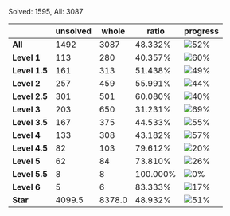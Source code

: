 Solved: 1595, All: 3087

| |unsolved|whole|ratio|progress|
|----|----|----|----|----|
|**All**| 1492 | 3087 | 48.332%| ![52%](https://progress-bar.xyz/52?title=All) |
|**Level 1**| 113 | 280 | 40.357%| ![60%](https://progress-bar.xyz/60?title=All) |
|**Level 1.5**| 161 | 313 | 51.438%| ![49%](https://progress-bar.xyz/49?title=All) |
|**Level 2**| 257 | 459 | 55.991%| ![44%](https://progress-bar.xyz/44?title=All) |
|**Level 2.5**| 301 | 501 | 60.080%| ![40%](https://progress-bar.xyz/40?title=All) |
|**Level 3**| 203 | 650 | 31.231%| ![69%](https://progress-bar.xyz/69?title=All) |
|**Level 3.5**| 167 | 375 | 44.533%| ![55%](https://progress-bar.xyz/55?title=All) |
|**Level 4**| 133 | 308 | 43.182%| ![57%](https://progress-bar.xyz/57?title=All) |
|**Level 4.5**| 82 | 103 | 79.612%| ![20%](https://progress-bar.xyz/20?title=All) |
|**Level 5**| 62 | 84 | 73.810%| ![26%](https://progress-bar.xyz/26?title=All) |
|**Level 5.5**| 8 | 8 | 100.000%| ![0%](https://progress-bar.xyz/0?title=All) |
|**Level 6**| 5 | 6 | 83.333%| ![17%](https://progress-bar.xyz/17?title=All) |
|**Star**|4099.5 | 8378.0 |48.932%| ![51%](https://progress-bar.xyz/51?title=All) |
